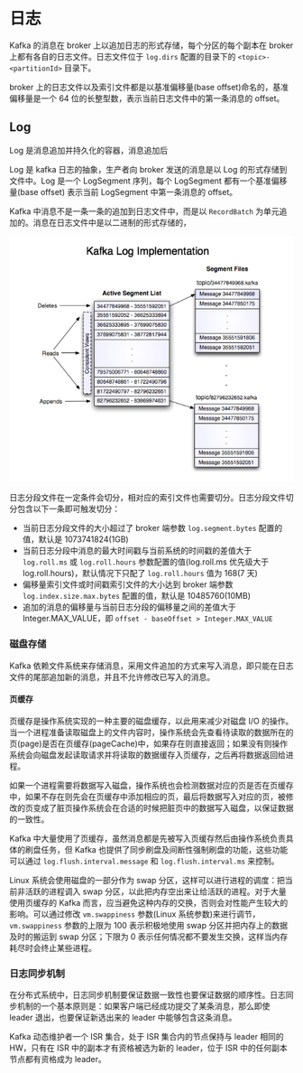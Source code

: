 # 日志
Kafka 的消息在 broker 上以追加日志的形式存储，每个分区的每个副本在 broker 上都有各自的日志文件。日志文件位于 ```log.dirs``` 配置的目录下的 ```<topic>-<partitionId>``` 目录下。




broker 上的日志文件以及索引文件都是以基准偏移量(base offset)命名的，基准偏移量是一个 64 位的长整型数，表示当前日志文件中的第一条消息的 offset。


## Log

Log 是消息追加并持久化的容器，消息追加后

Log 是 kafka 日志的抽象，生产者向 broker 发送的消息是以 Log 的形式存储到文件中。Log 是一个 LogSegment 序列，每个 LogSegment 都有一个基准偏移量(base offset) 表示当前 LogSegment 中第一条消息的 offset。

Kafka 中消息不是一条一条的追加到日志文件中，而是以 ```RecordBatch``` 为单元追加的。消息在日志文件中是以二进制的形式存储的，

<center>

![Log](img/log.png)
</center>


日志分段文件在一定条件会切分，相对应的索引文件也需要切分。日志分段文件切分包含以下一条即可触发切分：
- 当前日志分段文件的大小超过了 broker 端参数 ```log.segment.bytes``` 配置的值，默认是 1073741824(1GB)
- 当前日志分段中消息的最大时间戳与当前系统的时间戳的差值大于 ```log.roll.ms``` 或 ```log.roll.hours``` 参数配置的值(log.roll.ms 优先级大于 log.roll.hours)，默认情况下只配了 ```log.roll.hours``` 值为 168(7 天)
- 偏移量索引文件或时间戳索引文件的大小达到 broker 端参数 ```log.index.size.max.bytes``` 配置的值，默认是 10485760(10MB)
- 追加的消息的偏移量与当前日志分段的偏移量之间的差值大于 Integer.MAX_VALUE，即 ```offset - baseOffset > Integer.MAX_VALUE```


### 磁盘存储
Kafka 依赖文件系统来存储消息，采用文件追加的方式来写入消息，即只能在日志文件的尾部追加新的消息，并且不允许修改已写入的消息。
#### 页缓存
页缓存是操作系统实现的一种主要的磁盘缓存，以此用来减少对磁盘 I/O 的操作。当一个进程准备读取磁盘上的文件内容时，操作系统会先查看待读取的数据所在的页(page)是否在页缓存(pageCache)中，如果存在则直接返回；如果没有则操作系统会向磁盘发起读取请求并将读取的数据缓存入页缓存，之后再将数据返回给进程。

如果一个进程需要将数据写入磁盘，操作系统也会检测数据对应的页是否在页缓存中，如果不存在则先会在页缓存中添加相应的页，最后将数据写入对应的页，被修改的页变成了脏页操作系统会在合适的时候把脏页中的数据写入磁盘，以保证数据的一致性。

Kafka 中大量使用了页缓存，虽然消息都是先被写入页缓存然后由操作系统负责具体的刷盘任务，但 Kafka 也提供了同步刷盘及间断性强制刷盘的功能，这些功能可以通过 ```log.flush.interval.message``` 和 ```log.flush.interval.ms``` 来控制。

Linux 系统会使用磁盘的一部分作为 swap 分区，这样可以进行进程的调度：把当前非活跃的进程调入 swap 分区，以此把内存空出来让给活跃的进程。对于大量使用页缓存的 Kafka 而言，应当避免这种内存的交换，否则会对性能产生较大的影响。可以通过修改 ```vm.swappiness``` 参数(Linux 系统参数)来进行调节，```vm.swappiness``` 参数的上限为 100 表示积极地使用 swap 分区并把内存上的数据及时的搬运到 swap 分区；下限为 0 表示任何情况都不要发生交换，这样当内存耗尽时会终止某些进程。

### 日志同步机制
在分布式系统中，日志同步机制要保证数据一致性也要保证数据的顺序性。日志同步机制的一个基本原则是：如果客户端已经成功提交了某条消息，那么即使 leader 退出，也要保证新选出来的 leader 中能够包含这条消息。

Kafka 动态维护者一个 ISR 集合，处于 ISR 集合内的节点保持与 leader 相同的 HW，只有在 ISR 中的副本才有资格被选为新的 leader，位于 ISR 中的任何副本节点都有资格成为 leader。
